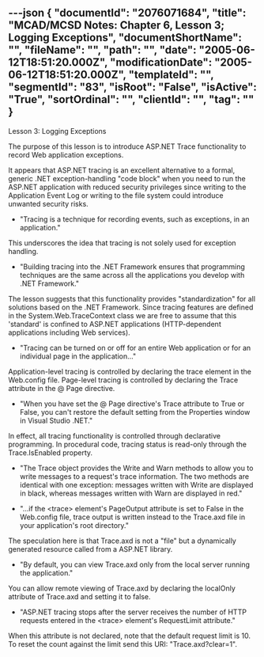---json
{
  "documentId": "2076071684",
  "title": "MCAD/MCSD Notes: Chapter 6, Lesson 3; Logging Exceptions",
  "documentShortName": "",
  "fileName": "",
  "path": "",
  "date": "2005-06-12T18:51:20.000Z",
  "modificationDate": "2005-06-12T18:51:20.000Z",
  "templateId": "",
  "segmentId": "83",
  "isRoot": "False",
  "isActive": "True",
  "sortOrdinal": "",
  "clientId": "",
  "tag": ""
}
---

Lesson 3: Logging Exceptions

The purpose of this lesson is to introduce ASP.NET Trace functionality to record Web application exceptions.

It appears that ASP.NET tracing is an excellent alternative to a formal, generic .NET exception-handling &quot;code block&quot; when you need to run the ASP.NET application with reduced security privileges since writing to the Application Event Log or writing to the file system could introduce unwanted security risks.

* &quot;Tracing is a technique for recording events, such as exceptions, in an application.&quot;

This underscores the idea that tracing is not solely used for exception handling.

* &quot;Building tracing into the .NET Framework ensures that programming techniques are the same across all the applications you develop with .NET Framework.&quot;

The lesson suggests that this functionality provides &quot;standardization&quot; for all solutions based on the .NET Framework. Since tracing features are defined in the System.Web.TraceContext class we are free to assume that this 'standard' is confined to ASP.NET applications (HTTP-dependent applications including Web services).

* &quot;Tracing can be turned on or off for an entire Web application or for an individual page in the application...&quot;

Application-level tracing is controlled by declaring the trace element in the Web.config file. Page-level tracing is controlled by declaring the Trace attribute in the @ Page directive.

* &quot;When you have set the @ Page directive's Trace attribute to True or False, you can't restore the default setting from the Properties window in Visual Studio .NET.&quot;

In effect, all tracing functionality is controlled through declarative programming. In procedural code, tracing status is read-only through the Trace.IsEnabled property.

* &quot;The Trace object provides the Write and Warn methods to allow you to write messages to a request's trace information. The two methods are identical with one exception: messages written with Write are displayed in black, whereas messages written with Warn are displayed in red.&quot;

* &quot;...if the &lt;trace&gt; element's PageOutput attribute is set to False in the Web.config file, trace output is written instead to the Trace.axd file in your application's root directory.&quot;

The speculation here is that Trace.axd is not a &quot;file&quot; but a dynamically generated resource called from a ASP.NET library.

* &quot;By default, you can view Trace.axd only from the local server running the application.&quot;

You can allow remote viewing of Trace.axd by declaring the localOnly attribute of Trace.axd and setting it to false.

* &quot;ASP.NET tracing stops after the server receives the number of HTTP requests entered in the &lt;trace&gt; element's RequestLimit attribute.&quot;

When this attribute is not declared, note that the default request limit is 10. To reset the count against the limit send this URI: &quot;Trace.axd?clear=1&quot;.
